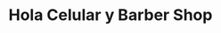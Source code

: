 ---
title: "Hola Celular y Barber Shop"
url: /san-jose/hola-celular-y-barber-shop/
shop: Friseur
---